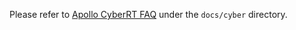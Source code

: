 Please refer to [Apollo CyberRT FAQ](../04_CyberRT/CyberRT_FAQs.md) under the
`docs/cyber` directory.
